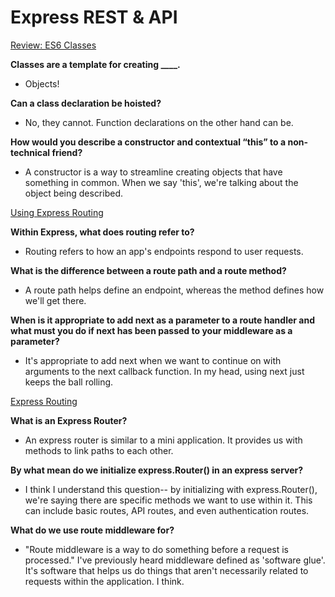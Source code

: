 # Express REST & API

[Review: ES6 Classes](https://developer.mozilla.org/en-US/docs/Web/JavaScript/Reference/Classes)

**Classes are a template for creating ____.**

- Objects!

**Can a class declaration be hoisted?**

- No, they cannot. Function declarations on the other hand can be.

**How would you describe a constructor and contextual “this” to a non-technical friend?**

- A constructor is a way to streamline creating objects that have something in common. When we say 'this', we're talking about the object being described.

[Using Express Routing](https://expressjs.com/en/guide/routing.html)

**Within Express, what does routing refer to?**

- Routing refers to how an app's endpoints respond to user requests.

**What is the difference between a route path and a route method?**

- A route path helps define an endpoint, whereas the method defines how we'll get there.

**When is it appropriate to add next as a parameter to a route handler and what must you do if next has been passed to your middleware as a parameter?**

- It's appropriate to add next when we want to continue on with arguments to the next callback function. In my head, using next just keeps the ball rolling.

[Express Routing](https://scotch.io/tutorials/learn-to-use-the-new-router-in-expressjs-4)

**What is an Express Router?**

- An express router is similar to a mini application. It provides us with methods to link paths to each other.

**By what mean do we initialize express.Router() in an express server?**

- I think I understand this question-- by initializing with express.Router(), we're saying there are specific methods we want to use within it. This can include basic routes, API routes, and even authentication routes.

**What do we use route middleware for?**

- "Route middleware is a way to do something before a request is processed." I've previously heard middleware defined as 'software glue'. It's software that helps us do things that aren't necessarily related to requests within the application. I think.
